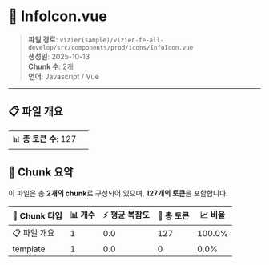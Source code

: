 # 📄 InfoIcon.vue

> **파일 경로**: `vizier(sample)/vizier-fe-all-develop/src/components/prod/icons/InfoIcon.vue`  
> **생성일**: 2025-10-13  
> **Chunk 수**: 2개  
> **언어**: Javascript / Vue
---


## 📋 파일 개요

| | |
|--|--|
| 📊 **총 토큰 수**: 127 |  |






## 🧩 Chunk 요약

이 파일은 총 **2개의 chunk**로 구성되어 있으며, **127개의 토큰**을 포함합니다.

| 🧩 Chunk 타입 | 📊 개수 | ⚡ 평균 복잡도 | 📝 총 토큰 | 📈 비율 |
|---------------|--------|-------------|----------|--------|
| 📋 파일 개요 | 1 | 0.0 | 127 | 100.0% |
| template | 1 | 0.0 | 0 | 0.0% |

